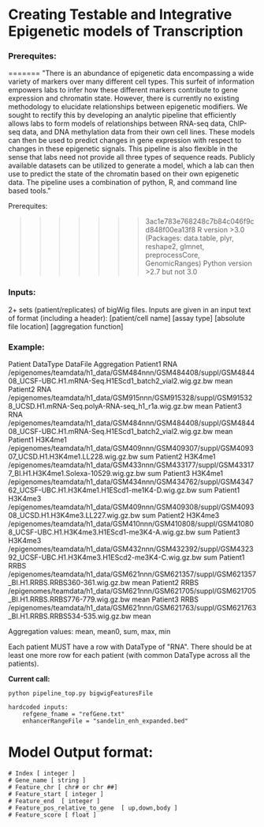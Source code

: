 # Creating Testable and Integrative Epigenetic models of Transcription

### Prerequites:
=======
"There is an abundance of epigenetic data encompassing a wide variety of markers over many different cell types.
This surfeit of information empowers labs to infer how these different markers contribute to gene expression and 
chromatin state. However, there is currently no existing methodology to elucidate relationships between epigenetic 
modifiers.  We sought to rectify this by developing an analytic pipeline that efficiently  allows labs to form 
models of relationships between RNA-seq data, ChIP-seq data, and DNA methylation data from their own cell lines. 
These models can then be used to predict changes in gene expression with respect to changes in these epigenetic 
signals. This pipeline is also flexible in the sense that labs need not provide all three types of sequence reads. 
Publicly available datasets can be utilized to generate a model, which a lab can then use to predict the state of 
the chromatin based on their own epigenetic data. The pipeline uses a combination of python, R, and command line 
based tools." 


Prerequites:
>>>>>>> 3ac1e783e768248c7b84c046f9cd848f00ea13f8
R version >3.0 (Packages: data.table, plyr, reshape2, glmnet, preprocessCore, GenomicRanges) 
Python version >2.7 but not 3.0 

### Inputs:
2+ sets (patient/replicates) of bigWig files. Inputs are given in an input text of format (including a header):
[patient/cell name] [assay type] [absolute file location]  [aggregation function]

### Example:
Patient	DataType	DataFile	Aggregation
Patient1	RNA	/epigenomes/teamdata/h1_data/GSM484nnn/GSM484408/suppl/GSM484408_UCSF-UBC.H1.mRNA-Seq.H1EScd1_batch2_vial2.wig.gz.bw	mean
Patient2	RNA	/epigenomes/teamdata/h1_data/GSM915nnn/GSM915328/suppl/GSM915328_UCSD.H1.mRNA-Seq.polyA-RNA-seq_h1_r1a.wig.gz.bw	mean
Patient3	RNA	/epigenomes/teamdata/h1_data/GSM484nnn/GSM484408/suppl/GSM484408_UCSF-UBC.H1.mRNA-Seq.H1EScd1_batch2_vial2.wig.gz.bw	mean
Patient1	H3K4me1	/epigenomes/teamdata/h1_data/GSM409nnn/GSM409307/suppl/GSM409307_UCSD.H1.H3K4me1.LL228.wig.gz.bw	sum
Patient2	H3K4me1	/epigenomes/teamdata/h1_data/GSM433nnn/GSM433177/suppl/GSM433177_BI.H1.H3K4me1.Solexa-10529.wig.gz.bw	sum
Patient3	H3K4me1	/epigenomes/teamdata/h1_data/GSM434nnn/GSM434762/suppl/GSM434762_UCSF-UBC.H1.H3K4me1.H1EScd1-me1K4-D.wig.gz.bw	sum
Patient1	H3K4me3	/epigenomes/teamdata/h1_data/GSM409nnn/GSM409308/suppl/GSM409308_UCSD.H1.H3K4me3.LL227.wig.gz.bw	sum
Patient2	H3K4me3	/epigenomes/teamdata/h1_data/GSM410nnn/GSM410808/suppl/GSM410808_UCSF-UBC.H1.H3K4me3.H1EScd1-me3K4-A.wig.gz.bw	sum
Patient3	H3K4me3	/epigenomes/teamdata/h1_data/GSM432nnn/GSM432392/suppl/GSM432392_UCSF-UBC.H1.H3K4me3.H1EScd2-me3K4-C.wig.gz.bw	sum
Patient1	RRBS	/epigenomes/teamdata/h1_data/GSM621nnn/GSM621357/suppl/GSM621357_BI.H1.RRBS.RRBS360-361.wig.gz.bw	mean
Patient2	RRBS	/epigenomes/teamdata/h1_data/GSM621nnn/GSM621705/suppl/GSM621705_BI.H1.RRBS.RRBS776-779.wig.gz.bw	mean
Patient3	RRBS	/epigenomes/teamdata/h1_data/GSM621nnn/GSM621763/suppl/GSM621763_BI.H1.RRBS.RRBS534-535.wig.gz.bw	mean

Aggregation values: mean, mean0, sum, max, min


Each patient MUST have a row with DataType of "RNA". There should be at least one more row for each patient (with common DataType across all the patients).


**Current call:**
```
python pipeline_top.py bigwigFeaturesFile
```
	hardcoded inputs:
		refgene_fname = "refGene.txt"
	    enhancerRangeFile = "sandelin_enh_expanded.bed"

# Model Output format:
	# Index	[ integer ]
	# Gene_name	[ string ]
	# Feature_chr [ chr# or chr ##]
	# Feature_start [ integer ]
	# Feature_end  [ integer ] 
	# Feature_pos_relative_to_gene  [ up,down,body ]
	# Feature_score [ float ]
